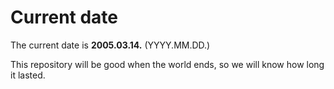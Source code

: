 # Current date

The current date is **2005.03.14.** (YYYY.MM.DD.)

This repository will be good when the world ends, so we will know how long it lasted.